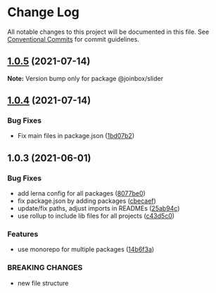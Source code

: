 # Change Log

All notable changes to this project will be documented in this file.
See [Conventional Commits](https://conventionalcommits.org) for commit guidelines.

## [1.0.5](https://github.com/joinbox/ui-components/compare/@joinbox/slider@1.0.4...@joinbox/slider@1.0.5) (2021-07-14)

**Note:** Version bump only for package @joinbox/slider





## [1.0.4](https://github.com/joinbox/ui-components/compare/@joinbox/slider@1.0.3...@joinbox/slider@1.0.4) (2021-07-14)


### Bug Fixes

* Fix main files in package.json ([1bd07b2](https://github.com/joinbox/ui-components/commit/1bd07b28a92881f499edac71e25453010bb2fe6c))





## 1.0.3 (2021-06-01)


### Bug Fixes

* add lerna config for all packages ([8077be0](https://github.com/joinbox/ui-components/commit/8077be07d4cd1606f6f53913e78e70a79bb9f8f9))
* fix package.json by adding packages ([cbecaef](https://github.com/joinbox/ui-components/commit/cbecaefdc5e33947f1f64e28c392ff9ba9e6b813))
* update/fix paths, adjust imports in READMEs ([25ab94c](https://github.com/joinbox/ui-components/commit/25ab94c55f7620fb4f10024c110757ca4f9969fb))
* use rollup to include lib files for all projects ([c43d5c0](https://github.com/joinbox/ui-components/commit/c43d5c04a7ef62d18ac8f7c56e4e88fffd32c133))


### Features

* use monorepo for multiple packages ([14b6f3a](https://github.com/joinbox/ui-components/commit/14b6f3af4e9950d649a6218ebede85d656403aa0))


### BREAKING CHANGES

* new file structure
